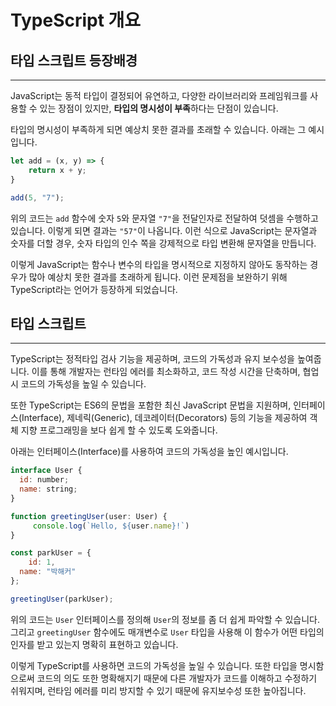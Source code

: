 # TypeScript 개요

## 타입 스크립트 등장배경

---

JavaScript는 동적 타입이 결정되어 유연하고, 다양한 라이브러리와 프레임워크를 사용할 수 있는 장점이 있지만, **타입의 명시성이 부족**하다는 단점이 있습니다.

타입의 명시성이 부족하게 되면 예상치 못한 결과를 초래할 수 있습니다. 아래는 그 예시입니다.

```jsx
let add = (x, y) => {
	return x + y;
}

add(5, "7");
```

위의 코드는 `add` 함수에 숫자 `5`와 문자열 `"7"`을 전달인자로 전달하여 덧셈을 수행하고 있습니다. 이렇게 되면 결과는 `"57"`이 나옵니다. 이런 식으로 JavaScript는 문자열과 숫자를 더할 경우, 숫자 타입의 인수 쪽을 강제적으로 타입 변환해 문자열을 만듭니다.

이렇게 JavaScript는 함수나 변수의 타입을 명시적으로 지정하지 않아도 동작하는 경우가 많아 예상치 못한 결과를 초래하게 됩니다. 이런 문제점을 보완하기 위해 TypeScript라는 언어가 등장하게 되었습니다.

## 타입 스크립트

---

TypeScript는 정적타입 검사 기능을 제공하며, 코드의 가독성과 유지 보수성을 높여줍니다. 이를 통해 개발자는 런타임 에러를 최소화하고, 코드 작성 시간을 단축하며, 협업 시 코드의 가독성을 높일 수 있습니다.

또한 TypeScript는 ES6의 문법을 포함한 최신 JavaScript 문법을 지원하며, 인터페이스(Interface), 제네릭(Generic), 데코레이터(Decorators) 등의 기능을 제공하여 객체 지향 프로그래밍을 보다 쉽게 할 수 있도록 도와줍니다.

아래는 인터페이스(Interface)를 사용하여 코드의 가독성을 높인 예시입니다.

```jsx
interface User {
  id: number;
  name: string;
}

function greetingUser(user: User) {
	 console.log(`Hello, ${user.name}!`)
}

const parkUser = {
	id: 1,
  name: "박해커"
};

greetingUser(parkUser);
```

위의 코드는 `User` 인터페이스를 정의해 `User`의 정보를 좀 더 쉽게 파악할 수 있습니다. 그리고 `greetingUser` 함수에도 매개변수로 `User` 타입을 사용해 이 함수가 어떤 타입의 인자를 받고 있는지 명확히 표현하고 있습니다.

이렇게 TypeScript를 사용하면 코드의 가독성을 높일 수 있습니다. 또한 타입을 명시함으로써 코드의 의도 또한 명확해지기 때문에 다른 개발자가 코드를 이해하고 수정하기 쉬워지며, 런타임 에러를 미리 방지할 수 있기 때문에 유지보수성 또한 높아집니다.